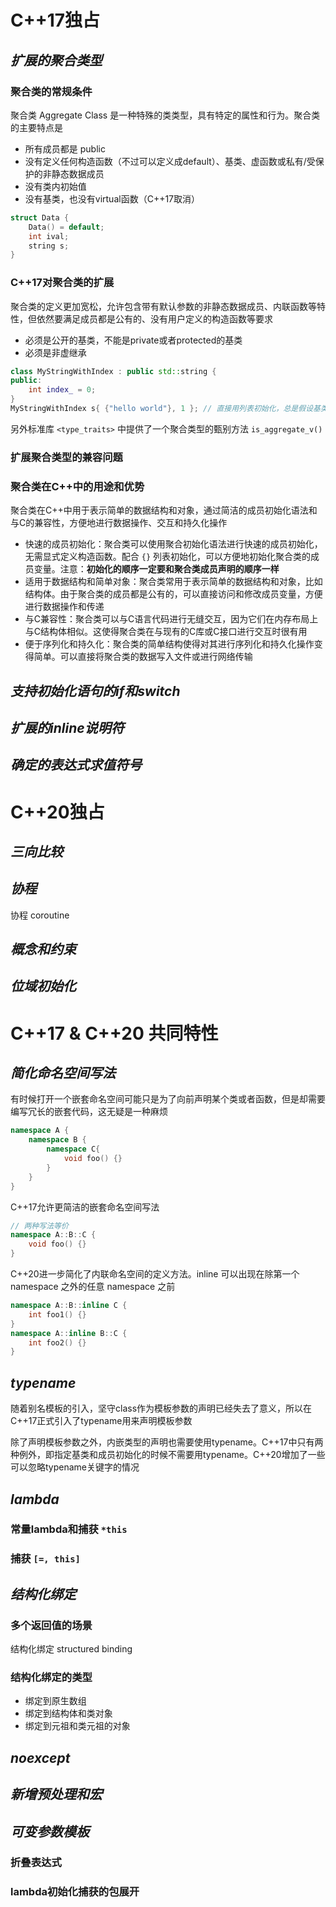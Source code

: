 # C++17独占

## *扩展的聚合类型*

### 聚合类的常规条件

聚合类 Aggregate Class 是一种特殊的类类型，具有特定的属性和行为。聚合类的主要特点是

* 所有成员都是 public
* 没有定义任何构造函数（不过可以定义成default）、基类、虚函数或私有/受保护的非静态数据成员
* 没有类内初始值
* 没有基类，也没有virtual函数（C++17取消）

```cpp
struct Data {
    Data() = default;
    int ival;
    string s;
}
```

### C++17对聚合类的扩展

聚合类的定义更加宽松，允许包含带有默认参数的非静态数据成员、内联函数等特性，但依然要满足成员都是公有的、没有用户定义的构造函数等要求

* 必须是公开的基类，不能是private或者protected的基类
* 必须是非虚继承

```c++
class MyStringWithIndex : public std::string {
public:
    int index_ = 0;
}
MyStringWithIndex s{ {"hello world"}, 1 }; // 直接用列表初始化，总是假设基类是一种在所有数据成员之前声明的特殊成员，可以省略里面的{}
```

另外标准库 `<type_traits>` 中提供了一个聚合类型的甄别方法 `is_aggregate_v()`

### 扩展聚合类型的兼容问题

### 聚合类在C++中的用途和优势

聚合类在C++中用于表示简单的数据结构和对象，通过简洁的成员初始化语法和与C的兼容性，方便地进行数据操作、交互和持久化操作

* 快速的成员初始化：聚合类可以使用聚合初始化语法进行快速的成员初始化，无需显式定义构造函数。配合 `{}` 列表初始化，可以方便地初始化聚合类的成员变量。注意：**初始化的顺序一定要和聚合类成员声明的顺序一样**
* 适用于数据结构和简单对象：聚合类常用于表示简单的数据结构和对象，比如结构体。由于聚合类的成员都是公有的，可以直接访问和修改成员变量，方便进行数据操作和传递
* 与C兼容性：聚合类可以与C语言代码进行无缝交互，因为它们在内存布局上与C结构体相似。这使得聚合类在与现有的C库或C接口进行交互时很有用
* 便于序列化和持久化：聚合类的简单结构使得对其进行序列化和持久化操作变得简单。可以直接将聚合类的数据写入文件或进行网络传输

## *支持初始化语句的if和switch*

## *扩展的inline说明符*

## *确定的表达式求值符号*

# C++20独占

## *三向比较*

## *协程*

协程 coroutine

## *概念和约束*

## *位域初始化*

# C++17 & C++20 共同特性

## *简化命名空间写法*

有时候打开一个嵌套命名空间可能只是为了向前声明某个类或者函数，但是却需要编写冗长的嵌套代码，这无疑是一种麻烦

```c++
namespace A {
    namespace B {
        namespace C{
            void foo() {}
        }
    }
}
```

C++17允许更简洁的嵌套命名空间写法

```c++
// 两种写法等价
namespace A::B::C {
    void foo() {}
}

```

C++20进一步简化了内联命名空间的定义方法。inline 可以出现在除第一个 namespace 之外的任意 namespace 之前

```c++
namespace A::B::inline C {
    int foo1() {} 
}
namespace A::inline B::C {
    int foo2() {} 
}
```

## *typename*

随着别名模板的引入，坚守class作为模板参数的声明已经失去了意义，所以在C++17正式引入了typename用来声明模板参数

除了声明模板参数之外，内嵌类型的声明也需要使用typename。C++17中只有两种例外，即指定基类和成员初始化的时候不需要用typename。C++20增加了一些可以忽略typename关键字的情况

## *lambda*

### 常量lambda和捕获 `*this`

### 捕获 `[=, this]`

## *结构化绑定*

### 多个返回值的场景

结构化绑定 structured binding

### 结构化绑定的类型

* 绑定到原生数组
* 绑定到结构体和类对象
* 绑定到元祖和类元祖的对象

## *noexcept*



## *新增预处理和宏*

## *可变参数模板*

### 折叠表达式

### lambda初始化捕获的包展开

